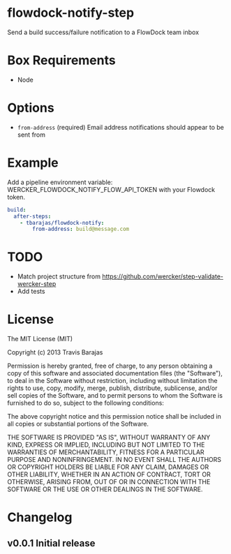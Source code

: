 # flowdock-notify-step

Send a build success/failure notification to a FlowDock team inbox

# Box Requirements

 * Node

# Options

* `from-address` (required) Email address notifications should appear to be sent from

# Example

Add a pipeline environment variable: WERCKER_FLOWDOCK_NOTIFY_FLOW_API_TOKEN with your Flowdock token.

```yaml
build:
  after-steps:
    - tbarajas/flowdock-notify:
        from-address: build@message.com
```

# TODO

* Match project structure from https://github.com/wercker/step-validate-wercker-step
* Add tests

# License

The MIT License (MIT)

Copyright (c) 2013 Travis Barajas

Permission is hereby granted, free of charge, to any person obtaining a copy of
this software and associated documentation files (the "Software"), to deal in
the Software without restriction, including without limitation the rights to
use, copy, modify, merge, publish, distribute, sublicense, and/or sell copies of
the Software, and to permit persons to whom the Software is furnished to do so,
subject to the following conditions:

The above copyright notice and this permission notice shall be included in all
copies or substantial portions of the Software.

THE SOFTWARE IS PROVIDED "AS IS", WITHOUT WARRANTY OF ANY KIND, EXPRESS OR
IMPLIED, INCLUDING BUT NOT LIMITED TO THE WARRANTIES OF MERCHANTABILITY, FITNESS
FOR A PARTICULAR PURPOSE AND NONINFRINGEMENT. IN NO EVENT SHALL THE AUTHORS OR
COPYRIGHT HOLDERS BE LIABLE FOR ANY CLAIM, DAMAGES OR OTHER LIABILITY, WHETHER
IN AN ACTION OF CONTRACT, TORT OR OTHERWISE, ARISING FROM, OUT OF OR IN
CONNECTION WITH THE SOFTWARE OR THE USE OR OTHER DEALINGS IN THE SOFTWARE.

# Changelog

## v0.0.1 Initial release